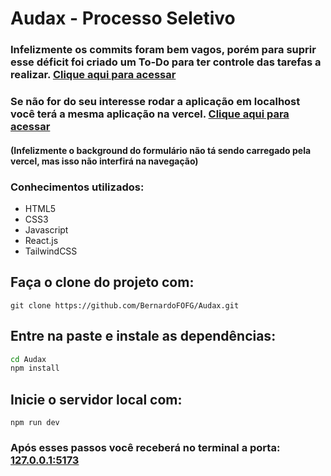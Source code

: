 # Audax - Processo Seletivo
### Infelizmente os commits foram bem vagos, porém para suprir esse déficit foi criado um To-Do para ter controle das tarefas a realizar.   <a href="https://glib-chill-ca3.notion.site/Audax-Tarefas-8c0378c1bca64842b6ae2a0a14be516d" target="_blank">Clique aqui para acessar</a>

### Se não for do seu interesse rodar a aplicação em localhost você terá a mesma aplicação na vercel. [Clique aqui para acessar](https://audax-bernardofofg.vercel.app/)
#### (Infelizmente o background do formulário não tá sendo carregado pela vercel, mas isso não interfirá na navegação)
### Conhecimentos utilizados:
- HTML5
- CSS3
- Javascript
- React.js
- TailwindCSS

## Faça o clone do projeto com:
```
git clone https://github.com/BernardoFOFG/Audax.git
```

## Entre na paste e  instale as dependências:
```bash
cd Audax
npm install
```

## Inicie o servidor local com:
```
npm run dev
```

### Após esses passos você receberá no terminal a porta: [127.0.0.1:5173](http://127.0.0.1:5173/)

